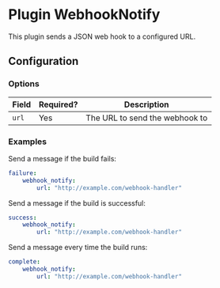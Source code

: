 Plugin WebhookNotify
==================

This plugin sends a JSON web hook to a configured URL.

Configuration
-------------

### Options

| Field | Required? | Description |
|-------|-----------|-------------|
| `url` | Yes | The URL to send the webhook to |

### Examples

Send a message if the build fails:

```yaml
failure:
    webhook_notify:
        url: "http://example.com/webhook-handler"
```

Send a message if the build is successful:

```yaml
success:
    webhook_notify:
        url: "http://example.com/webhook-handler"
```

Send a message every time the build runs:

```yaml
complete:
    webhook_notify:
        url: "http://example.com/webhook-handler"
```
